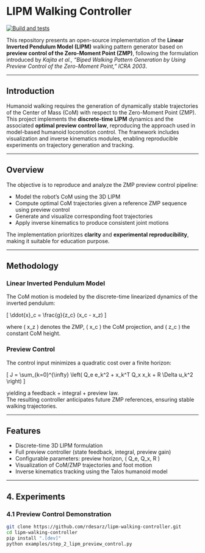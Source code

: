 # LIPM Walking Controller

[![Build and tests](https://github.com/rdesarz/lipm-walking-controller/actions/workflows/build.yml/badge.svg)](https://github.com/rdesarz/lipm-walking-controller/actions/workflows/build.yml)

This repository presents an open-source implementation of the **Linear Inverted Pendulum Model (LIPM)** walking pattern 
generator based on **preview control of the Zero-Moment Point (ZMP)**, following the formulation introduced 
by _Kajita et al., “Biped Walking Pattern Generation by Using Preview Control of the Zero-Moment Point,” ICRA 2003_.

---

## Introduction

Humanoid walking requires the generation of dynamically stable trajectories of the Center of Mass (CoM) with 
respect to the Zero-Moment Point (ZMP). This project implements the **discrete-time LIPM** dynamics and 
the associated **optimal preview control law**, reproducing the approach used in model-based humanoid locomotion 
control. The framework includes visualization and inverse kinematics modules, enabling reproducible experiments 
on trajectory generation and tracking. 

---

## Overview

The objective is to reproduce and analyze the ZMP preview control pipeline:

- Model the robot’s CoM using the 3D LIPM  
- Compute optimal CoM trajectories given a reference ZMP sequence using preview control 
- Generate and visualize corresponding foot trajectories
- Apply inverse kinematics to produce consistent joint motions  

The implementation prioritizes **clarity** and **experimental reproducibility**, making it suitable for education
purpose.

---

## Methodology

### Linear Inverted Pendulum Model

The CoM motion is modeled by the discrete-time linearized dynamics of the inverted pendulum:

\[
\ddot{x}_c = \frac{g}{z_c} (x_c - x_z)
\]

where \( x_z \) denotes the ZMP, \( x_c \) the CoM projection, and \( z_c \) the constant CoM height.

### Preview Control

The control input minimizes a quadratic cost over a finite horizon:

\[
J = \sum_{k=0}^{\infty} \left( Q_e e_k^2 + x_k^T Q_x x_k + R \Delta u_k^2 \right)
\]

yielding a feedback + integral + preview law.  
The resulting controller anticipates future ZMP references, ensuring stable walking trajectories.

---

## Features

- Discrete-time 3D LIPM formulation  
- Full preview controller (state feedback, integral, preview gain)  
- Configurable parameters: preview horizon, \( Q_e, Q_x, R \)  
- Visualization of CoM/ZMP trajectories and foot motion  
- Inverse kinematics tracking using the Talos humanoid model  

---

## 4. Experiments

### 4.1 Preview Control Demonstration

```bash
git clone https://github.com/rdesarz/lipm-walking-controller.git
cd lipm-walking-controller
pip install ".[dev]"
python examples/step_2_lipm_preview_control.py
